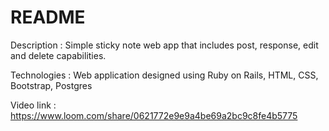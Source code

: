 # README

Description       :  Simple sticky note web app that includes post, response, edit and delete capabilities. 

Technologies      :  Web application designed using Ruby on Rails, HTML, CSS, Bootstrap, Postgres

Video link        :  https://www.loom.com/share/0621772e9e9a4be69a2bc9c8fe4b5775
